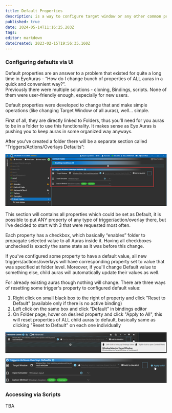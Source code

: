 ```yaml
---
title: Default Properties
description: is a way to configure target window or any other common property on a folder level
published: true
date: 2024-05-14T11:16:25.203Z
tags: 
editor: markdown
dateCreated: 2023-02-15T19:56:35.160Z
---
```


### Configuring defaults via UI

Default properties are an answer to a problem that existed for quite a long time in EyeAuras - “How do I change bunch of properties of ALL auras in a quick and convenient way?”.   
Previously there were multiple solutions - cloning, Bindings, scripts. None of them were user-friendly enough, especially for new users. 

Default properties were developed to change that and make simple operations (like changing Target Window of all auras), well… simple. 

First of all, they are directly linked to Folders, thus you'll need for you auras to be in a folder to use this functionality. It makes sense as Eye Auras is pushing you to keep auras in some organized way anyways. 

After you've created a folder there will be a separate section called “Triggers/Actions/Overlays Defaults”:

![](/trtr5ma[1].png)

This section will contains all properties which could be set as Default, it is possible to put ANY property of any type of trigger/action/overlay there, but I've decided to start with 3 that were requested most often. 

Each property has a checkbox, which basically “enables” folder to propagate selected value to all Auras inside it. Having all checkboxes unchecked is exactly the same state as it was before this change. 

If you've configured some property to have a default value, all new triggers/actions/overlays will have corresponding property set to value that was specified at folder level. Moreover, if you'll change Default value to something else, child auras will automatically update their values as well. 

For already existing auras though nothing will change. There are three ways of resetting some trigger's property to configured default value:

1.  Right click on small black box to the right of property and click "Reset to Default" (available only if there is no active binding)
2.  Left click on the same box and click “Default” in bindings editor
3.  On Folder page, hover on desired property and click "Apply to All", this will reset properties of ALL child auras to default, basically same as clicking "Reset to Default" on each one individually

![](/sb8y4cj[1].png)

![](/51tmde2[1].png)

### Accessing via Scripts

TBA